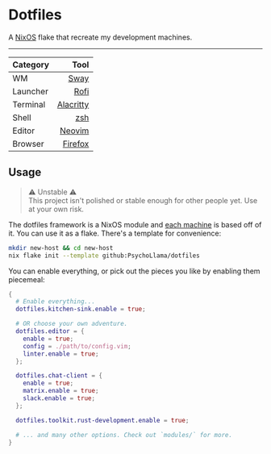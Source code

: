 # Dotfiles

A [NixOS](https://nixos.org/) flake that recreate my development machines.

---

| Category | Tool |
|---|--:|
| WM | [Sway](https://swaywm.org/) |
| Launcher | [Rofi](https://github.com/davatorium/rofi) |
| Terminal | [Alacritty](https://github.com/alacritty/alacritty) |
| Shell | [zsh](https://www.zsh.org/) |
| Editor | [Neovim](http://neovim.io/) |
| Browser | [Firefox](https://www.mozilla.org/en-US/firefox/new/) |

## Usage

> :warning: Unstable :warning:  
> This project isn't polished or stable enough for other people yet. Use at your own risk.

The dotfiles framework is a NixOS module and [each machine](https://github.com/PsychoLlama/dotfiles/tree/main/hosts) is based off of it. You can use it as a flake. There's a template for convenience:

```sh
mkdir new-host && cd new-host
nix flake init --template github:PsychoLlama/dotfiles
```

You can enable everything, or pick out the pieces you like by enabling them piecemeal:

```nix
{
  # Enable everything...
  dotfiles.kitchen-sink.enable = true;

  # OR choose your own adventure.
  dotfiles.editor = {
    enable = true;
    config = ./path/to/config.vim;
    linter.enable = true;
  };

  dotfiles.chat-client = {
    enable = true;
    matrix.enable = true;
    slack.enable = true;
  };

  dotfiles.toolkit.rust-development.enable = true;

  # ... and many other options. Check out `modules/` for more.
}
```
